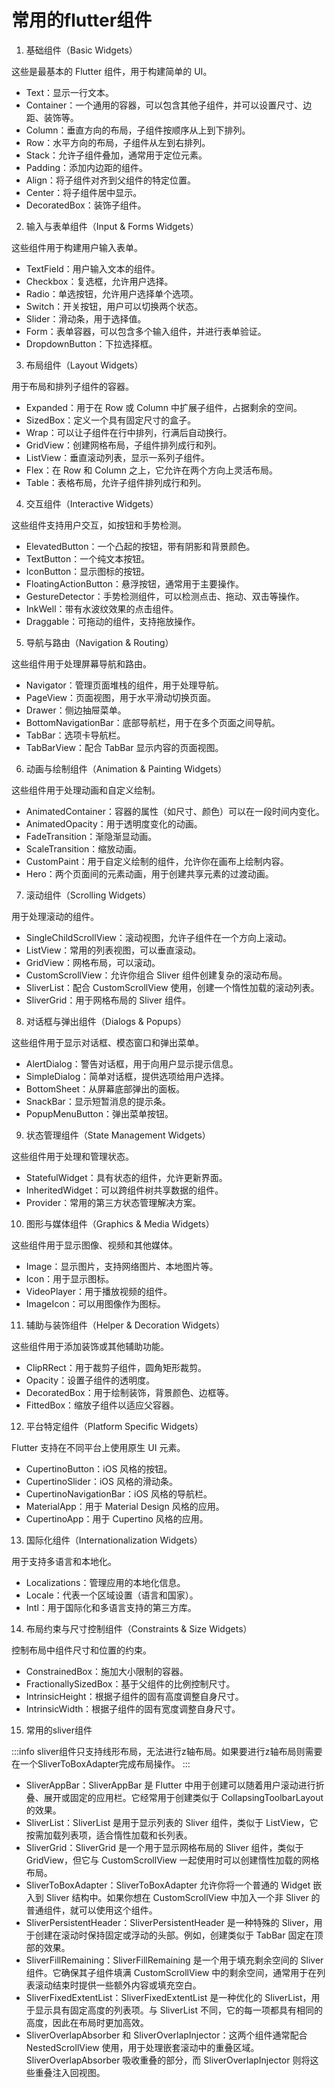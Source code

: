 # 常用的flutter组件

1. 基础组件（Basic Widgets）

这些是最基本的 Flutter 组件，用于构建简单的 UI。

-   Text：显示一行文本。
-   Container：一个通用的容器，可以包含其他子组件，并可以设置尺寸、边距、装饰等。
-   Column：垂直方向的布局，子组件按顺序从上到下排列。
-   Row：水平方向的布局，子组件从左到右排列。
-   Stack：允许子组件叠加，通常用于定位元素。
-   Padding：添加内边距的组件。
-   Align：将子组件对齐到父组件的特定位置。
-   Center：将子组件居中显示。
-   DecoratedBox：装饰子组件。

2. 输入与表单组件（Input & Forms Widgets）

这些组件用于构建用户输入表单。

-   TextField：用户输入文本的组件。
-   Checkbox：复选框，允许用户选择。
-   Radio：单选按钮，允许用户选择单个选项。
-   Switch：开关按钮，用户可以切换两个状态。
-   Slider：滑动条，用于选择值。
-   Form：表单容器，可以包含多个输入组件，并进行表单验证。
-   DropdownButton：下拉选择框。

3. 布局组件（Layout Widgets）

用于布局和排列子组件的容器。

-   Expanded：用于在 Row 或 Column 中扩展子组件，占据剩余的空间。
-   SizedBox：定义一个具有固定尺寸的盒子。
-   Wrap：可以让子组件在行中排列，行满后自动换行。
-   GridView：创建网格布局，子组件排列成行和列。
-   ListView：垂直滚动列表，显示一系列子组件。
-   Flex：在 Row 和 Column 之上，它允许在两个方向上灵活布局。
-   Table：表格布局，允许子组件排列成行和列。

4. 交互组件（Interactive Widgets）

这些组件支持用户交互，如按钮和手势检测。

-   ElevatedButton：一个凸起的按钮，带有阴影和背景颜色。
-   TextButton：一个纯文本按钮。
-   IconButton：显示图标的按钮。
-   FloatingActionButton：悬浮按钮，通常用于主要操作。
-   GestureDetector：手势检测组件，可以检测点击、拖动、双击等操作。
-   InkWell：带有水波纹效果的点击组件。
-   Draggable：可拖动的组件，支持拖放操作。

5. 导航与路由（Navigation & Routing）

这些组件用于处理屏幕导航和路由。

-   Navigator：管理页面堆栈的组件，用于处理导航。
-   PageView：页面视图，用于水平滑动切换页面。
-   Drawer：侧边抽屉菜单。
-   BottomNavigationBar：底部导航栏，用于在多个页面之间导航。
-   TabBar：选项卡导航栏。
-   TabBarView：配合 TabBar 显示内容的页面视图。

6. 动画与绘制组件（Animation & Painting Widgets）

这些组件用于处理动画和自定义绘制。

-   AnimatedContainer：容器的属性（如尺寸、颜色）可以在一段时间内变化。
-   AnimatedOpacity：用于透明度变化的动画。
-   FadeTransition：渐隐渐显动画。
-   ScaleTransition：缩放动画。
-   CustomPaint：用于自定义绘制的组件，允许你在画布上绘制内容。
-   Hero：两个页面间的元素动画，用于创建共享元素的过渡动画。

7. 滚动组件（Scrolling Widgets）

用于处理滚动的组件。

-   SingleChildScrollView：滚动视图，允许子组件在一个方向上滚动。
-   ListView：常用的列表视图，可以垂直滚动。
-   GridView：网格布局，可以滚动。
-   CustomScrollView：允许你组合 Sliver 组件创建复杂的滚动布局。
-   SliverList：配合 CustomScrollView 使用，创建一个惰性加载的滚动列表。
-   SliverGrid：用于网格布局的 Sliver 组件。

8. 对话框与弹出组件（Dialogs & Popups）

这些组件用于显示对话框、模态窗口和弹出菜单。

-   AlertDialog：警告对话框，用于向用户显示提示信息。
-   SimpleDialog：简单对话框，提供选项给用户选择。
-   BottomSheet：从屏幕底部弹出的面板。
-   SnackBar：显示短暂消息的提示条。
-   PopupMenuButton：弹出菜单按钮。

9. 状态管理组件（State Management Widgets）

这些组件用于处理和管理状态。

-   StatefulWidget：具有状态的组件，允许更新界面。
-   InheritedWidget：可以跨组件树共享数据的组件。
-   Provider：常用的第三方状态管理解决方案。

10. 图形与媒体组件（Graphics & Media Widgets）

这些组件用于显示图像、视频和其他媒体。

-   Image：显示图片，支持网络图片、本地图片等。
-   Icon：用于显示图标。
-   VideoPlayer：用于播放视频的组件。
-   ImageIcon：可以用图像作为图标。

11. 辅助与装饰组件（Helper & Decoration Widgets）

这些组件用于添加装饰或其他辅助功能。

-   ClipRRect：用于裁剪子组件，圆角矩形裁剪。
-   Opacity：设置子组件的透明度。
-   DecoratedBox：用于绘制装饰，背景颜色、边框等。
-   FittedBox：缩放子组件以适应父容器。

12. 平台特定组件（Platform Specific Widgets）

Flutter 支持在不同平台上使用原生 UI 元素。

-   CupertinoButton：iOS 风格的按钮。
-   CupertinoSlider：iOS 风格的滑动条。
-   CupertinoNavigationBar：iOS 风格的导航栏。
-   MaterialApp：用于 Material Design 风格的应用。
-   CupertinoApp：用于 Cupertino 风格的应用。

13. 国际化组件（Internationalization Widgets）

用于支持多语言和本地化。

-   Localizations：管理应用的本地化信息。
-   Locale：代表一个区域设置（语言和国家）。
-   Intl：用于国际化和多语言支持的第三方库。

14. 布局约束与尺寸控制组件（Constraints & Size Widgets）

控制布局中组件尺寸和位置的约束。

-   ConstrainedBox：施加大小限制的容器。
-   FractionallySizedBox：基于父组件的比例控制尺寸。
-   IntrinsicHeight：根据子组件的固有高度调整自身尺寸。
-   IntrinsicWidth：根据子组件的固有宽度调整自身尺寸。

15. 常用的sliver组件

:::info
sliver组件只支持线形布局，无法进行z轴布局。如果要进行z轴布局则需要在一个SliverToBoxAdapter完成布局操作。
:::

-   SliverAppBar：SliverAppBar 是 Flutter 中用于创建可以随着用户滚动进行折叠、展开或固定的应用栏。它经常用于创建类似于 CollapsingToolbarLayout 的效果。
-   SliverList：SliverList 是用于显示列表的 Sliver 组件，类似于 ListView，它按需加载列表项，适合惰性加载和长列表。
-   SliverGrid：SliverGrid 是一个用于显示网格布局的 Sliver 组件，类似于 GridView，但它与 CustomScrollView 一起使用时可以创建惰性加载的网格布局。
-   SliverToBoxAdapter：SliverToBoxAdapter 允许你将一个普通的 Widget 嵌入到 Sliver 结构中。如果你想在 CustomScrollView 中加入一个非 Sliver 的普通组件，就可以使用这个组件。
-   SliverPersistentHeader：SliverPersistentHeader 是一种特殊的 Sliver，用于创建在滚动时保持固定或浮动的头部。例如，创建类似于 TabBar 固定在顶部的效果。
-   SliverFillRemaining：SliverFillRemaining 是一个用于填充剩余空间的 Sliver 组件。它确保其子组件填满 CustomScrollView 中的剩余空间，通常用于在列表滚动结束时提供一些额外内容或填充空白。
-   SliverFixedExtentList：SliverFixedExtentList 是一种优化的 SliverList，用于显示具有固定高度的列表项。与 SliverList 不同，它的每一项都具有相同的高度，因此在布局时更加高效。
-   SliverOverlapAbsorber 和 SliverOverlapInjector：这两个组件通常配合 NestedScrollView 使用，用于处理嵌套滚动中的重叠区域。SliverOverlapAbsorber 吸收重叠的部分，而 SliverOverlapInjector 则将这些重叠注入回视图。
